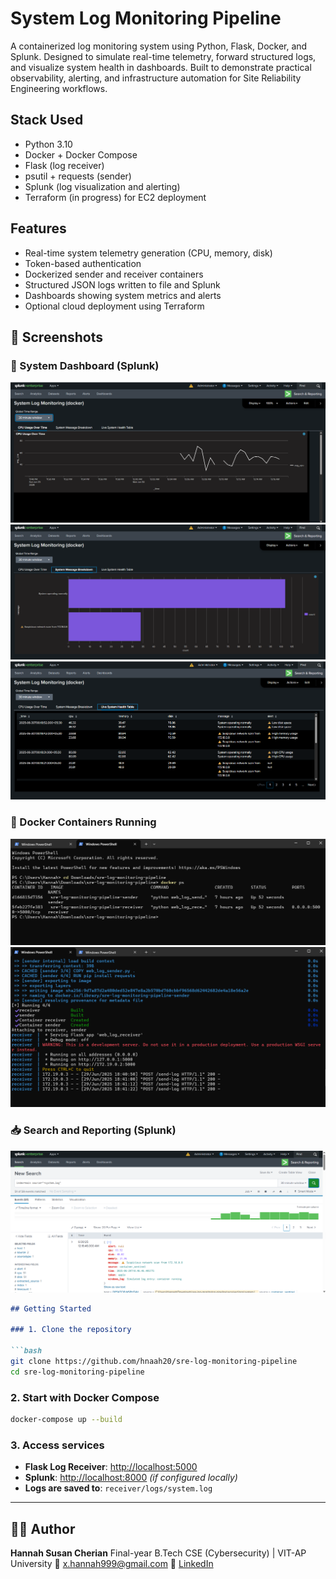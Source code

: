 # System Log Monitoring Pipeline

A containerized log monitoring system using Python, Flask, Docker, and Splunk. Designed to simulate real-time telemetry, forward structured logs, and visualize system health in dashboards. Built to demonstrate practical observability, alerting, and infrastructure automation for Site Reliability Engineering workflows.

## Stack Used

- Python 3.10
- Docker + Docker Compose
- Flask (log receiver)
- psutil + requests (sender)
- Splunk (log visualization and alerting)
- Terraform (in progress) for EC2 deployment

## Features

- Real-time system telemetry generation (CPU, memory, disk)
- Token-based authentication
- Dockerized sender and receiver containers
- Structured JSON logs written to file and Splunk
- Dashboards showing system metrics and alerts
- Optional cloud deployment using Terraform
  
## 🧪 Screenshots

### 🎯 System Dashboard (Splunk)
![CPU over Time](splunk_screenshots/cpu_usage.png)
![System Message Breakdown](splunk_screenshots/sys_msg_breakdown.png)
![System Health Table](splunk_screenshots/sys_health.png)

### 🐳 Docker Containers Running
![Docker ps output](splunk_screenshots/docker_ps.png)
![Docker logs](splunk_screenshots/docker_logs.png)

### 📥 Search and Reporting (Splunk)
![Splunk Searching](splunk_screenshots/splunk_search.png)

````markdown
## Getting Started

### 1. Clone the repository

```bash
git clone https://github.com/hnaah20/sre-log-monitoring-pipeline
cd sre-log-monitoring-pipeline
````

### 2. Start with Docker Compose

```bash
docker-compose up --build
```

### 3. Access services

* **Flask Log Receiver**: [http://localhost:5000](http://localhost:5000)
* **Splunk**: [http://localhost:8000](http://localhost:8000) *(if configured locally)*
* **Logs are saved to**: `receiver/logs/system.log`

---

## 👩‍💻 Author

**Hannah Susan Cherian**
Final-year B.Tech CSE (Cybersecurity) | VIT-AP University
📧 [x.hannah999@gmail.com](mailto:x.hannah999@gmail.com)
🔗 [LinkedIn](https://linkedin.com/in/hannah-susan-cherian694317275)

